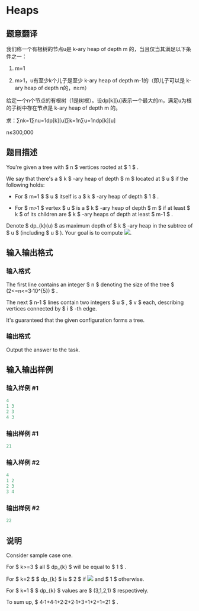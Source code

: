 # Heaps

## 题意翻译

我们称一个有根树的节点u是 k-ary heap of depth m 的，当且仅当其满足以下条件之一：

1. m=1

2. m>1，u有至少k个儿子是至少 k-ary heap of depth m-1的（即儿子可以是 k-ary heap of depth n的，n≥m）

给定一个n个节点的有根树（1是树根）。设dp[k][u]表示一个最大的m，满足u为根的子树中存在节点是 k-ary heap of depth m 的。

求：∑nk=1∑nu=1dp[k][u]∑k=1n∑u=1ndp[k][u]

n≤300,000

## 题目描述

You're given a tree with $ n $ vertices rooted at $ 1 $ .

We say that there's a $ k $ -ary heap of depth $ m $ located at $ u $ if the following holds:

- For $ m=1 $ $ u $ itself is a $ k $ -ary heap of depth $ 1 $ .

- For $ m&gt;1 $ vertex $ u $ is a $ k $ -ary heap of depth $ m $ if at least $ k $ of its children are $ k $ -ary heaps of depth at least $ m-1 $ .

Denote $ dp_{k}(u) $ as maximum depth of $ k $ -ary heap in the subtree of $ u $ (including $ u $ ). Your goal is to compute ![](https://cdn.luogu.com.cn/upload/vjudge_pic/CF955F/5de2414b533cccf22014f0b7eca5e58cbc6e8f9c.png).

## 输入输出格式

### 输入格式

The first line contains an integer $ n $ denoting the size of the tree $ (2<=n<=3·10^{5}) $ .

The next $ n-1 $ lines contain two integers $ u $ , $ v $ each, describing vertices connected by $ i $ -th edge.

It's guaranteed that the given configuration forms a tree.

### 输出格式

Output the answer to the task.

## 输入输出样例

### 输入样例 #1

```cpp
4
1 3
2 3
4 3

```
### 输出样例 #1

```cpp
21

```
### 输入样例 #2

```cpp
4
1 2
2 3
3 4

```
### 输出样例 #2

```cpp
22

```
## 说明

Consider sample case one.

For $ k>=3 $ all $ dp_{k} $ will be equal to $ 1 $ .

For $ k=2 $ $ dp_{k} $ is $ 2 $ if ![](https://cdn.luogu.com.cn/upload/vjudge_pic/CF955F/295fea3eafde0a7829eafa0db84ff6ad03162c9f.png) and $ 1 $ otherwise.

For $ k=1 $ $ dp_{k} $ values are $ (3,1,2,1) $ respectively.

To sum up, $ 4·1+4·1+2·2+2·1+3+1+2+1=21 $ .

